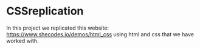 # CSSreplication
In this project we replicated this website: https://www.shecodes.io/demos/html_css  using html and css that we have worked with.
